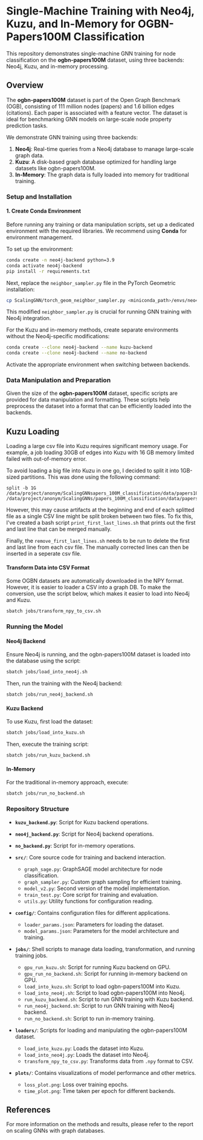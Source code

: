 # **Single-Machine Training with Neo4j, Kuzu, and In-Memory for OGBN-Papers100M Classification**

This repository demonstrates single-machine GNN training for node classification on the **ogbn-papers100M** dataset, using three backends: Neo4j, Kuzu, and in-memory processing.

## **Overview**

The **ogbn-papers100M** dataset is part of the Open Graph Benchmark (OGB), consisting of 111 million nodes (papers) and 1.6 billion edges (citations). Each paper is associated with a feature vector. The dataset is ideal for benchmarking GNN models on large-scale node property prediction tasks.

We demonstrate GNN training using three backends:
1. **Neo4j**: Real-time queries from a Neo4j database to manage large-scale graph data.
2. **Kuzu**: A disk-based graph database optimized for handling large datasets like ogbn-papers100M.
3. **In-Memory**: The graph data is fully loaded into memory for traditional training.

### **Setup and Installation**

#### **1. Create Conda Environment**

Before running any training or data manipulation scripts, set up a dedicated environment with the required libraries. We recommend using **Conda** for environment management.

To set up the environment:
```bash
conda create -n neo4j-backend python=3.9
conda activate neo4j-backend
pip install -r requirements.txt
```

Next, replace the `neighbor_sampler.py` file in the PyTorch Geometric installation:
```bash
cp ScalingGNN/torch_geom_neighbor_sampler.py <miniconda_path>/envs/neo4j-backend/lib/python3.9/site-packages/torch_geometric/sampler/neighbor_sampler.py
```
This modified `neighbor_sampler.py` is crucial for running GNN training with Neo4j integration.

For the Kuzu and in-memory methods, create separate environments without the Neo4j-specific modifications:
```bash
conda create --clone neo4j-backend --name kuzu-backend
conda create --clone neo4j-backend --name no-backend
```
Activate the appropriate environment when switching between backends.

### **Data Manipulation and Preparation**

Given the size of the **ogbn-papers100M** dataset, specific scripts are provided for data manipulation and formatting. These scripts help preprocess the dataset into a format that can be efficiently loaded into the backends. 

## Kuzu Loading 

Loading a large csv file into Kuzu requires significant memory usage. For example, a job loading 30GB of edges into Kuzu with 16 GB memory limited failed with out-of-memory error.

To avoid loading a big file into Kuzu in one go, I decided to split it into 1GB-sized partitions. This was done using the following command:
```
split -b 1G /data/project/anonym/ScalingGNNsapers_100M_classification/data/papers100M/processed/edge_index.csv /data/project/anonym/ScalingGNNs/papers_100M_classification/data/papers100M/processed/split_
```

However, this may cause artifacts at the beginning and end of each splitted file as a single CSV line might be split broken between two files. To fix this, I've created a bash script `print_first_last_lines.sh` that prints out the first and last line that can be merged manually.

Finally, the `remove_first_last_lines.sh` needs to be run to delete the first and last line from each csv file. The manually corrected lines can then be inserted in a seperate csv file.

#### **Transform Data into CSV Format**
Some OGBN datasets are automatically downloaded in the NPY format. However, it is easier to loader a CSV into a graph DB. To make the conversion, use the script below, which makes it easier to load into Neo4j and Kuzu.

```bash
sbatch jobs/transform_npy_to_csv.sh
```

### **Running the Model**

#### **Neo4j Backend**

Ensure Neo4j is running, and the ogbn-papers100M dataset is loaded into the database using the script:
```bash
sbatch jobs/load_into_neo4j.sh
```
Then, run the training with the Neo4j backend:
```bash
sbatch jobs/run_neo4j_backend.sh
```

#### **Kuzu Backend**

To use Kuzu, first load the dataset:
```bash
sbatch jobs/load_into_kuzu.sh
```
Then, execute the training script:
```bash
sbatch jobs/run_kuzu_backend.sh
```

#### **In-Memory**

For the traditional in-memory approach, execute:
```bash
sbatch jobs/run_no_backend.sh
```

### **Repository Structure**

- **`kuzu_backend.py`**: Script for Kuzu backend operations.
- **`neo4j_backend.py`**: Script for Neo4j backend operations.
- **`no_backend.py`**: Script for in-memory operations.

- **`src/`**: Core source code for training and backend interaction.
  - `graph_sage.py`: GraphSAGE model architecture for node classification.
  - `graph_sampler.py`: Custom graph sampling for efficient training.
  - `model_v2.py`: Second version of the model implementation.
  - `train_test.py`: Core script for training and evaluation.
  - `utils.py`: Utility functions for configuration reading.

- **`config/`**: Contains configuration files for different applications.
  - `loader_params.json`: Parameters for loading the dataset.
  - `model_params.json`: Parameters for the model architecture and training.

- **`jobs/`**: Shell scripts to manage data loading, transformation, and running training jobs.
  - `gpu_run_kuzu.sh`: Script for running Kuzu backend on GPU.
  - `gpu_run_no_backend.sh`: Script for running in-memory backend on GPU.
  - `load_into_kuzu.sh`: Script to load ogbn-papers100M into Kuzu.
  - `load_into_neo4j.sh`: Script to load ogbn-papers100M into Neo4j.
  - `run_kuzu_backend.sh`: Script to run GNN training with Kuzu backend.
  - `run_neo4j_backend.sh`: Script to run GNN training with Neo4j backend.
  - `run_no_backend.sh`: Script to run in-memory training.

- **`loaders/`**: Scripts for loading and manipulating the ogbn-papers100M dataset.
  - `load_into_kuzu.py`: Loads the dataset into Kuzu.
  - `load_into_neo4j.py`: Loads the dataset into Neo4j.
  - `transform_npy_to_csv.py`: Transforms data from `.npy` format to CSV.
  
- **`plots/`**: Contains visualizations of model performance and other metrics.
  - `loss_plot.png`: Loss over training epochs.
  - `time_plot.png`: Time taken per epoch for different backends.

## **References**

For more information on the methods and results, please refer to the report on scaling GNNs with graph databases.

